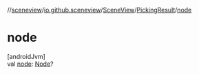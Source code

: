 //[sceneview](../../../../index.md)/[io.github.sceneview](../../index.md)/[SceneView](../index.md)/[PickingResult](index.md)/[node](node.md)

# node

[androidJvm]\
val [node](node.md): [Node](../../../io.github.sceneview.nodes/-node/index.md)?
